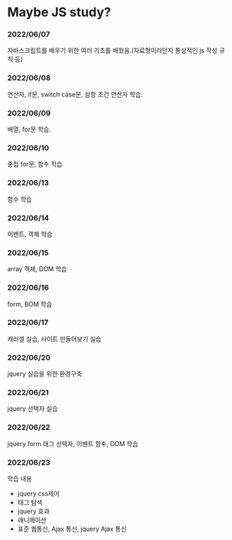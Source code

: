 # Maybe JS study?
### 2022/06/07
자바스크립트를 배우기 위한 여러 기초를 배웠음.(자료형이라던지 통상적인 js 작성 규칙 등)
### 2022/06/08
연산자, if문, switch case문, 삼항 조건 연산자 학습.
### 2022/06/09
배열, for문 학습.
### 2022/06/10
중첩 for문, 함수 학습
### 2022/06/13
함수 학습
### 2022/06/14
이벤트, 객체 학습
### 2022/06/15
array 객체, DOM 학습
### 2022/06/16
form, BOM 학습
### 2022/06/17
캐러셀 실습, 사이트 만들어보기 실습
### 2022/06/20
jquery 실습을 위한 환경구축
### 2022/06/21
jquery 선택자 실습
### 2022/06/22
jquery form 태그 선택자, 이벤트 함수, DOM 학습
### 2022/06/23
학습 내용
- jquery css제어
- 태그 탐색
- jquery 효과
- 애니메이션
- 표준 웹통신, Ajax 통신, jquery Ajax 통신